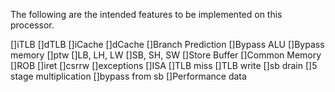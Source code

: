 The following are the intended features to be implemented on this processor.

[]iTLB
[]dTLB
[]iCache
[]dCache
[]Branch Prediction
[]Bypass ALU
[]Bypass memory
[]ptw
[]LB, LH, LW
[]SB, SH, SW
[]Store Buffer
[]Common Memory
[]ROB
[]iret
[]csrrw
[]exceptions
[]ISA
[]TLB miss
[]TLB write
[]sb drain
[]5 stage multiplication
[]bypass from sb
[]Performance data
